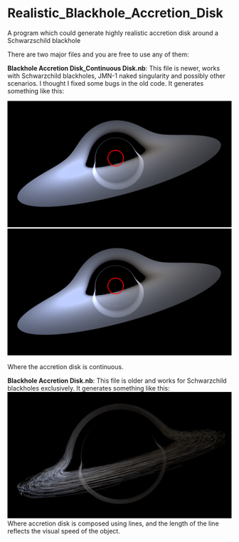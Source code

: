 # Realistic_Blackhole_Accretion_Disk
A program which could generate highly realistic accretion disk around a Schwarzschild blackhole

There are two major files and you are free to use any of them:

**Blackhole Accretion Disk_Continuous Disk.nb**: This file is newer, works with Schwarzchild blackholes, JMN-1 naked singularity and possibly other scenarios. I thought I fixed some bugs in the old code. It generates something like this:

![Schwarzchild blackhole](https://github.com/wjxway/image-storage/blob/master/image_tot_sch.png?raw=true)
![JMN-1 naked singularity @ rb=2.0rs](https://github.com/wjxway/image-storage/blob/master/image_tot.png?raw=true)

Where the accretion disk is continuous.

**Blackhole Accretion Disk.nb**: This file is older and works for Schwarzchild blackholes exclusively. It generates something like this:
![Schwarzchild blackhole](https://github.com/wjxway/image-storage/blob/master/With%20All%20Effects.png?raw=true)
Where accretion disk is composed using lines, and the length of the line reflects the visual speed of the object.
